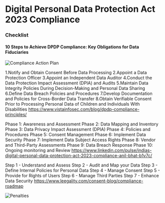 # Digital Personal Data Protection Act 2023 Compliance

### Checklist

#### 10 Steps to Achieve DPDP Compliance: Key Obligations for Data Fiduciaries
![Compliance Action Plan](https://github.com/amjadali-110/DPDPA-Checklist/assets/140477743/6f9520d2-facf-46b6-b73a-9f3044ad153a)


1.Notify and Obtain Consent Before Data Processing
2.Appoint a Data Protection Officer
3.Appoint an Independent Data Auditor
4.Conduct the Data Protection Impact Assessment (DPIA) and Audits
5.Maintain Data Integrity Policies During Decision-Making and Personal Data Sharing
6.Define Data Breach Policies and Procedures
7.Develop Documentation and Policies for Cross-Border Data Transfer
8.Obtain Verifiable Consent Prior to Processing Personal Data of Children and Individuals With Disabilities
https://www.vistainfosec.com/blog/dpdp-compliance-principles/




Phase 1: Awareness and Assessment 
Phase 2: Data Mapping and Inventory 
Phase 3: Data Privacy Impact Assessment (DPIA) 
Phase 4: Policies and Procedures 
Phase 5: Consent Management 
Phase 6: Implement Data Security 
Phase 7: Implement Data Subject Access Rights 
Phase 8: Vendor and Third-Party Assessments 
Phase 9: Data Breach Response 
Phase 10: Ongoing monitoring and Review 
https://www.linkedin.com/pulse/indias-digital-personal-data-protection-act-2023-compliance-anil-bhat-b1v7c/





Step 1 - Understand and Assess 
Step 2 - Audit and Map your Data
Step 3 - Define Internal Policies for Personal Data
Step 4 - Manage Consent
Step 5 - Provide for Rights of Users 
Step 6 - Manage Third Parties 
Step 7 - Enhance Data Security 
https://www.leegality.com/consent-blog/compliance-roadmap






















![Penalties](https://github.com/amjadali-110/DPDPA-Checklist/assets/140477743/f3e35416-0174-4087-84d2-4ad2f336fdf9)

